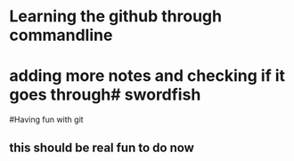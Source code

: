 # Learning the github through commandline


# adding more notes and checking if it goes through# swordfish
#Having fun with git

## this should be real fun to do now